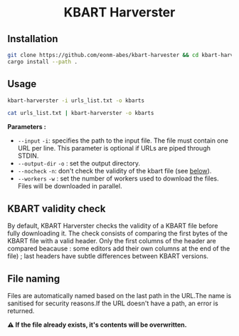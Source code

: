 <div align="center">

# KBART Harverster

</div>

## Installation

````sh
git clone https://github.com/eonm-abes/kbart-harvester && cd kbart-harvester
cargo install --path .
````

## Usage

````sh
kbart-harverster -i urls_list.txt -o kbarts

cat urls_list.txt | kbart-harverster -o kbarts
````

**Parameters :**

* `--input` `-i`: specifies the path to the input file. The file must contain one URL per line. This parameter is optional if URLs are piped through STDIN.
* `--output-dir` `-o` : set the output directory.
* `--nocheck` `-n`: don't check the validity of the kbart file (see [below]()).
* `--workers` `-w` : set the number of workers used to download the files. Files will be downloaded in parallel.

## KBART validity check

By default, KBART Harverster checks the validity of a KBART file before fully downloading it. The check consists of comparing the first bytes of the KBART file with a valid header. Only the first columns of the header are compared beacause : some editors add their own columns at the end of the file) ; last headers have subtle differences between KBART versions.

## File naming

Files are automatically named based on the last path in the URL.The name is sanitised for security reasons.If the URL doesn't have a path, an error is returned.

**⚠️  If the file already exists, it's contents will be overwritten.**
